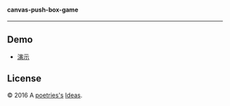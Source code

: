 #### canvas-push-box-game
---

Demo
---

- [演示](http://blog.poetries.top/canvas-push-box)


License
---

© 2016 A [poetries's](http://blog.poetries.top) [Ideas](https://github.com/poetries/ideas).